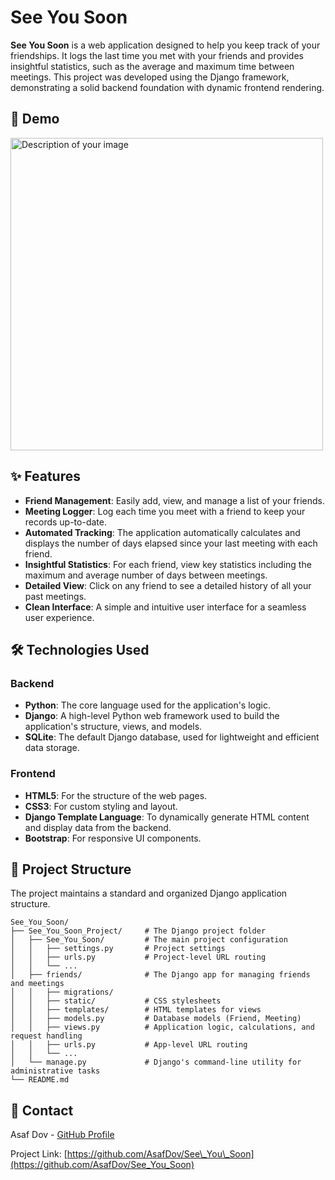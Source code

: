 # See You Soon

[](https://www.python.org/downloads/)
[](https://www.djangoproject.com/)
[](https://www.sqlite.org/)

**See You Soon** is a web application designed to help you keep track of your friendships. It logs the last time you met with your friends and provides insightful statistics, such as the average and maximum time between meetings. This project was developed using the Django framework, demonstrating a solid backend foundation with dynamic frontend rendering.

## 🚀 Demo
<img src="assets/FriendTracker_cropped.png" alt="Description of your image" width="500"/>

## ✨ Features

  * **Friend Management**: Easily add, view, and manage a list of your friends.
  * **Meeting Logger**: Log each time you meet with a friend to keep your records up-to-date.
  * **Automated Tracking**: The application automatically calculates and displays the number of days elapsed since your last meeting with each friend.
  * **Insightful Statistics**: For each friend, view key statistics including the maximum and average number of days between meetings.
  * **Detailed View**: Click on any friend to see a detailed history of all your past meetings.
  * **Clean Interface**: A simple and intuitive user interface for a seamless user experience.

## 🛠️ Technologies Used

### Backend

  * **Python**: The core language used for the application's logic.
  * **Django**: A high-level Python web framework used to build the application's structure, views, and models.
  * **SQLite**: The default Django database, used for lightweight and efficient data storage.

### Frontend

  * **HTML5**: For the structure of the web pages.
  * **CSS3**: For custom styling and layout.
  * **Django Template Language**: To dynamically generate HTML content and display data from the backend.
  * **Bootstrap**: For responsive UI components.

## 📂 Project Structure

The project maintains a standard and organized Django application structure.

```
See_You_Soon/
├── See_You_Soon_Project/     # The Django project folder
│   ├── See_You_Soon/         # The main project configuration
│   │   ├── settings.py       # Project settings
│   │   ├── urls.py           # Project-level URL routing
│   │   └── ...
│   ├── friends/              # The Django app for managing friends and meetings
│   │   ├── migrations/
│   │   ├── static/           # CSS stylesheets
│   │   ├── templates/        # HTML templates for views
│   │   ├── models.py         # Database models (Friend, Meeting)
│   │   ├── views.py          # Application logic, calculations, and request handling
│   │   ├── urls.py           # App-level URL routing
│   │   └── ...
│   └── manage.py             # Django's command-line utility for administrative tasks
└── README.md
```

## 👤 Contact

Asaf Dov - [GitHub Profile](https://www.google.com/search?q=https://github.com/AsafDov)

Project Link: [https://github.com/AsafDov/See\_You\_Soon](https://github.com/AsafDov/See_You_Soon)


